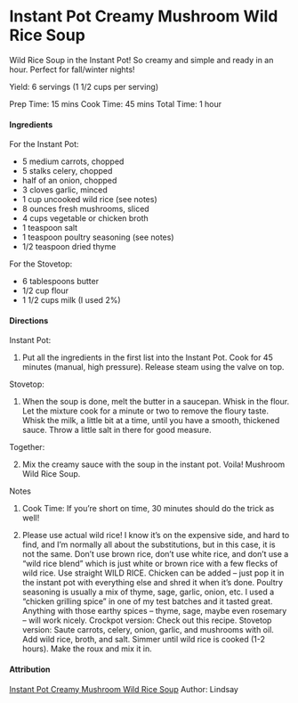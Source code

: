 # Instant Pot Creamy Mushroom Wild Rice Soup

Wild Rice Soup in the Instant Pot! So creamy and simple and ready in an hour. Perfect for fall/winter nights!

Yield: 6 servings (1 1/2 cups per serving)

Prep Time: 15 mins
Cook Time: 45 mins
Total Time: 1 hour

#### Ingredients

For the Instant Pot:

* 5 medium carrots, chopped
* 5 stalks celery, chopped
* half of an onion, chopped
* 3 cloves garlic, minced
* 1 cup uncooked wild rice (see notes)
* 8 ounces fresh mushrooms, sliced
* 4 cups vegetable or chicken broth
* 1 teaspoon salt
* 1 teaspoon poultry seasoning (see notes)
* 1/2 teaspoon dried thyme

For the Stovetop:

* 6 tablespoons butter
* 1/2 cup flour
* 1 1/2 cups milk (I used 2%)

#### Directions

Instant Pot:

1. Put all the ingredients in the first list into the Instant Pot. Cook for 45 minutes (manual, high pressure). Release steam using the valve on top.

Stovetop:

1. When the soup is done, melt the butter in a saucepan. Whisk in the flour. Let the mixture cook for a minute or two to remove the floury taste. Whisk the milk, a little bit at a time, until you have a smooth, thickened sauce. Throw a little salt in there for good measure.

Together:

2. Mix the creamy sauce with the soup in the instant pot. Voila! Mushroom Wild Rice Soup.

Notes

1. Cook Time: If you’re short on time, 30 minutes should do the trick as well!

2. Please use actual wild rice! I know it’s on the expensive side, and hard to find, and I’m normally all about the substitutions, but in this case, it is not&nbsp;the same. Don’t use brown rice, don’t use white rice, and don’t use a “wild rice blend” which is just white or brown rice with a few flecks of wild rice. Use straight WILD RICE. Chicken can be added – just pop it in the instant pot with everything else and shred it when it’s done. Poultry seasoning is usually a mix of thyme, sage, garlic, onion, etc. I used a “chicken grilling spice” in one of my test batches and it tasted great. Anything with those earthy spices – thyme, sage, maybe even rosemary – will work nicely. Crockpot version: Check out this recipe. Stovetop version: Saute carrots, celery, onion, garlic, and mushrooms with oil. Add wild rice, broth, and salt. Simmer until wild rice is cooked (1-2 hours). Make the roux and mix it in.

#### Attribution

[Instant Pot Creamy Mushroom Wild Rice Soup](https://pinchofyum.com/instant-pot-wild-rice-soup)
Author: Lindsay
